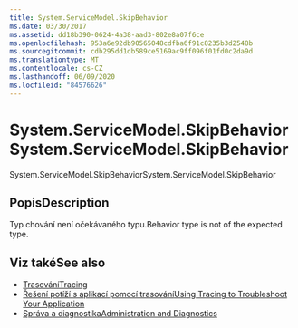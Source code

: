 ```yaml
---
title: System.ServiceModel.SkipBehavior
ms.date: 03/30/2017
ms.assetid: dd18b390-0624-4a38-aad3-802e8a07f6ce
ms.openlocfilehash: 953a6e92db90565048cdfba6f91c8235b3d2548b
ms.sourcegitcommit: cdb295dd1db589ce5169ac9ff096f01fd0c2da9d
ms.translationtype: MT
ms.contentlocale: cs-CZ
ms.lasthandoff: 06/09/2020
ms.locfileid: "84576626"
---
```

# <a name="systemservicemodelskipbehavior"></a><span data-ttu-id="402ae-102">System.ServiceModel.SkipBehavior</span><span class="sxs-lookup"><span data-stu-id="402ae-102">System.ServiceModel.SkipBehavior</span></span>
<span data-ttu-id="402ae-103">System.ServiceModel.SkipBehavior</span><span class="sxs-lookup"><span data-stu-id="402ae-103">System.ServiceModel.SkipBehavior</span></span>  
  
## <a name="description"></a><span data-ttu-id="402ae-104">Popis</span><span class="sxs-lookup"><span data-stu-id="402ae-104">Description</span></span>  
 <span data-ttu-id="402ae-105">Typ chování není očekávaného typu.</span><span class="sxs-lookup"><span data-stu-id="402ae-105">Behavior type is not of the expected type.</span></span>  
  
## <a name="see-also"></a><span data-ttu-id="402ae-106">Viz také</span><span class="sxs-lookup"><span data-stu-id="402ae-106">See also</span></span>

- [<span data-ttu-id="402ae-107">Trasování</span><span class="sxs-lookup"><span data-stu-id="402ae-107">Tracing</span></span>](index.md)
- [<span data-ttu-id="402ae-108">Řešení potíží s aplikací pomocí trasování</span><span class="sxs-lookup"><span data-stu-id="402ae-108">Using Tracing to Troubleshoot Your Application</span></span>](using-tracing-to-troubleshoot-your-application.md)
- [<span data-ttu-id="402ae-109">Správa a diagnostika</span><span class="sxs-lookup"><span data-stu-id="402ae-109">Administration and Diagnostics</span></span>](../index.md)
